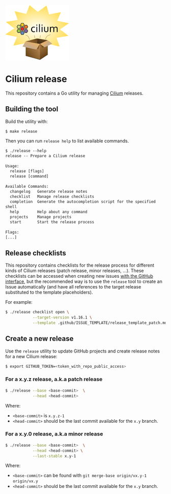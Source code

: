 <img title="Repository logo" src=".github/assets/logo.svg" width=200px />

# Cilium release

This repository contains a Go utility for managing [Cilium] releases.

## Building the tool

Build the utility with:

```bash
$ make release
```

Then you can run `release help` to list available commands.

```console
$ ./release --help
release -- Prepare a Cilium release

Usage:
  release [flags]
  release [command]

Available Commands:
  changelog   Generate release notes
  checklist   Manage release checklists
  completion  Generate the autocompletion script for the specified shell
  help        Help about any command
  projects    Manage projects
  start       Start the release process

Flags:
[...]
```

## Release checklists

This repository contains checklists for the release process for different kinds
of Cilium releases (patch release, minor releases, ...). These checklists can
be accessed when creating new issues [with the GitHub interface][issue], but
the recommended way is to use the `release` tool to create an Issue
automatically (and have all references to the target release substituted to the
template placeholders).

For example:

```bash
$ ./release checklist open \
            --target-version v1.16.1 \
            --template .github/ISSUE_TEMPLATE/release_template_patch.md
```

## Create a new release

Use the `release` utility to update GitHub projects and create release notes
for a new Cilium release:

```bash
$ export GITHUB_TOKEN=<token_with_repo_public_access>
```

### For a x.y.z release, a.k.a patch release

```bash
$ ./release --base <base-commit>  \
            --head <head-commit>
```

Where:
 - `<base-commit>` is `x.y.z-1`
 - `<head-commit>` should be the last commit available for the `x.y` branch.

### For a x.y.0 release, a.k.a minor release

```bash
$ ./release --base <base-commit>  \
            --head <head-commit> \
            --last-stable x.y-1
```

Where:
 - `<base-commit>` can be found with `git merge-base origin/vx.y-1 origin/vx.y`
 - `<head-commit>` should be the last commit available for the `x.y` branch.

[Cilium]: https://github.com/cilium/cilium
[issue]: https://github.com/cilium/release/issues/new/choose
